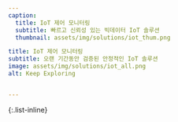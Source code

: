 ```yaml
---
caption:
  title: IoT 제어 모니터링
  subtitle: 빠르고 신뢰성 있는 빅데이터 IoT 솔루션
  thumbnail: assets/img/solutions/iot_thum.png

title: IoT 제어 모니터링
subtitle: 오랜 기간동안 검증된 안정적인 IoT 솔루션
image: assets/img/solutions/iot_all.png
alt: Keep Exploring


---
```

{:.list-inline}
